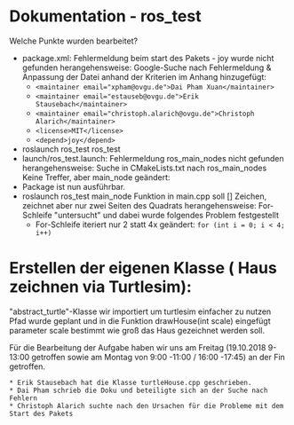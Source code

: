 # Dokumentation - ros_test
  Welche Punkte wurden bearbeitet?
* package.xml:
      Fehlermeldung beim start des Pakets - joy wurde nicht gefunden
      herangehensweise:
        Google-Suche nach Fehlermeldung & Anpassung der Datei anhand der Kriterien im Anhang
        hinzugefügt:
  * ```<maintainer email="xpham@ovgu.de">Dai Pham Xuan</maintainer>```
  * ```<maintainer email="estauseb@ovgu.de">Erik Stausebach</maintainer>```
  * ```<maintainer email="christoph.alarich@ovgu.de">Christoph Alarich</maintainer>```
  * ```<license>MIT</license>```
  * ```<depend>joy</depend>```
* roslaunch ros_test ros_test
* launch/ros_test.launch:
      Fehlermeldung ros_main_nodes nicht gefunden
      herangehensweise:
        Suche in CMakeLists.txt nach ros_main_nodes
        Keine Treffer, aber main_node 
      geändert:
         <node pkg="ros_test" type="main_node" name="turtle_controll" output="screen" >
* Package ist nun ausführbar.
* roslaunch ros_test main_node
    Funktion in main.cpp soll [] Zeichen, zeichnet aber nur zwei Seiten des Quadrats
    herangehensweise:
      For-Schleife "untersucht" und dabei wurde folgendes Problem festgestellt
  * For-Schleife iteriert nur 2 statt 4x
    geändert:
      ```for (int i = 0; i < 4; i++)```
# Erstellen der eigenen Klasse ( Haus zeichnen via Turtlesim):
  "abstract_turtle"-Klasse wir importiert um turtlesim einfacher zu nutzen
  Pfad wurde geplant und in die Funktion drawHouse(int scale) eingefügt
  parameter scale bestimmt wie groß das Haus gezeichnet werden soll.
   
   
   
   
   
   

Für die Bearbeitung der Aufgabe haben wir uns am Freitag (19.10.2018 9-13:00 getroffen sowie am Montag von 9:00 -11:00 / 16:00 -17:45) an der Fin getroffen.

    * Erik Stausebach hat die Klasse turtleHouse.cpp geschrieben.
    * Dai Pham schrieb die Doku und beteiligte sich an der Suche nach Fehlern
    * Christoph Alarich suchte nach den Ursachen für die Probleme mit dem Start des Pakets
